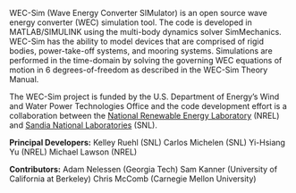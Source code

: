 WEC-Sim (Wave Energy Converter SIMulator) is an open source wave energy converter (WEC) simulation tool. The code is developed in MATLAB/SIMULINK using the multi-body dynamics solver SimMechanics. WEC-Sim has the ability to model devices that are comprised of rigid bodies, power-take-off systems, and mooring systems. Simulations are performed in the time-domain by solving the governing WEC equations of motion in 6 degrees-of-freedom as described in the WEC-Sim Theory Manual.

The WEC-Sim project is funded by the U.S. Department of Energy’s Wind and Water Power Technologies Office and the code development effort is a collaboration between the [National Renewable Energy Laboratory](www.nrel.gov/water) (NREL) and [Sandia National Laboratories](http://energy.sandia.gov/?page_id=834) (SNL).

**Principal Developers:**
Kelley Ruehl (SNL)
Carlos Michelen (SNL)
Yi-Hsiang Yu (NREL)
Michael Lawson (NREL)

**Contributors:**
Adam Nelessen (Georgia Tech)
Sam Kanner (University of California at Berkeley)
Chris McComb (Carnegie Mellon University)
